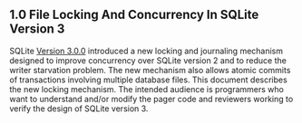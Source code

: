 ## 1\.0 File Locking And Concurrency In SQLite Version 3


SQLite [Version 3\.0\.0](releaselog/3_0_0.html) introduced a new locking and journaling 
mechanism designed to improve concurrency over SQLite version 2
and to reduce the writer starvation 
problem. The new mechanism also allows atomic commits of transactions
involving multiple database files.
This document describes the new locking mechanism.
The intended audience is programmers who want to understand and/or modify
the pager code and reviewers working to verify the design
of SQLite version 3\.




